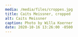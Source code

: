 ```yaml
---
media: /media/files/croppes.jpg
title: Caits Meissner, cropped
alt: Caits Meissner
caption: Photo by Willa Koerner
date: 2020-10-16 13:26:00 -0500
---
```

